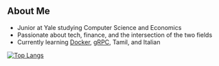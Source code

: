 ## About Me
- Junior at Yale studying Computer Science and Economics
- Passionate about tech, finance, and the intersection of the two fields
- Currently learning [Docker](https://github.com/topics/docker), [gRPC](https://github.com/grpc/grpc-go), Tamil, and Italian

[![Top Langs](https://github-readme-stats.vercel.app/api/top-langs/?username=psebaraj&layout=compact&langs_count=6&theme=dark&exclude_repo=github-readme-stats)](https://github.com/psebaraj/github-readme-stats)
<!---
[![GitHub Streak](https://github-readme-streak-stats.herokuapp.com/?user=psebaraj&theme=dark)](https://git.io/streak-stats)
--->
<!---
PSebaRaj/PSebaRaj is a ✨ special ✨ repository because its `README.md` (this file) appears on your GitHub profile.
You can click the Preview link to take a look at your changes.
--->
